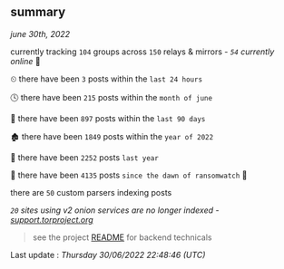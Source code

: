 
## summary
_june 30th, 2022_

currently tracking `104` groups across `150` relays & mirrors - _`54` currently online_ 📡

⏲ there have been `3` posts within the `last 24 hours`

🕓 there have been `215` posts within the `month of june`

📅 there have been `897` posts within the `last 90 days`

🏚 there have been `1849` posts within the `year of 2022`

🚀 there have been `2252` posts `last year`

🦕 there have been `4135` posts `since the dawn of ransomwatch` 🐣

there are `50` custom parsers indexing posts

_`20` sites using v2 onion services are no longer indexed - [support.torproject.org](https://support.torproject.org/onionservices/v2-deprecation/)_

> see the project [README](https://github.com/jmousqueton/ransomwatch#readme) for backend technicals



Last update : _Thursday 30/06/2022 22:48:46 (UTC)_

